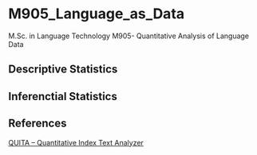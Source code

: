 # M905_Language_as_Data
M.Sc. in Language Technology M905- Quantitative Analysis of Language Data

## Descriptive Statistics

## Inferenctial Statistics

## References
[QUITA – Quantitative Index Text Analyzer](https://www.ram-verlag.eu/software-neu/quita-quantitative-index-text-analyzer/)
